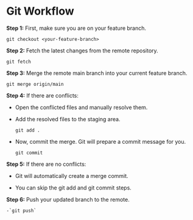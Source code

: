 # Git Workflow

**Step 1:** First, make sure you are on your feature branch.

`git checkout <your-feature-branch>`

**Step 2:** Fetch the latest changes from the remote repository.

`git fetch`

**Step 3:** Merge the remote main branch into your current feature branch.

`git merge origin/main`

**Step 4:** If there are conflicts:

- Open the conflicted files and manually resolve them.

- Add the resolved files to the staging area.

  `git add .`

- Now, commit the merge. Git will prepare a commit message for you.

  `git commit`

**Step 5:** If there are no conflicts:

- Git will automatically create a merge commit.

- You can skip the git add and git commit steps.

**Step 6:** Push your updated branch to the remote.

    -`git push`

